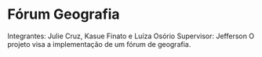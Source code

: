 Fórum Geografia 
===============
Integrantes: Julie Cruz, Kasue Finato e Luíza Osório
Supervisor: Jefferson 
O projeto visa a implementação de um fórum de geografia.
